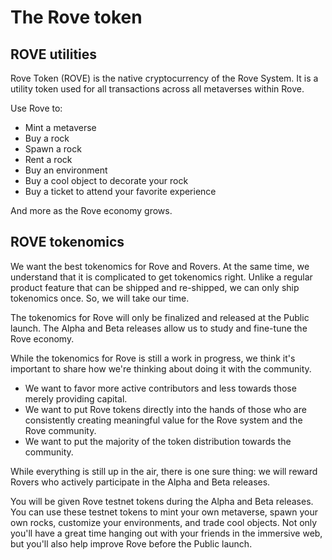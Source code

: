 # The Rove token

## ROVE utilities

Rove Token (ROVE) is the native cryptocurrency of the Rove System. It is a utility token used for all transactions across all metaverses within Rove.

Use Rove to:

* Mint a metaverse
* Buy a rock
* Spawn a rock
* Rent a rock
* Buy an environment
* Buy a cool object to decorate your rock&#x20;
* Buy a ticket to attend your favorite experience

And more as the Rove economy grows.

## ROVE tokenomics

We want the best tokenomics for Rove and Rovers. At the same time, we understand that it is complicated to get tokenomics right. Unlike a regular product feature that can be shipped and re-shipped, we can only ship tokenomics once. So, we will take our time.

The tokenomics for Rove will only be finalized and released at the Public launch. The Alpha and Beta releases allow us to study and fine-tune the Rove economy.

While the tokenomics for Rove is still a work in progress, we think it's important to share how we're thinking about doing it with the community.

* We want to favor more active contributors and less towards those merely providing capital.
* We want to put Rove tokens directly into the hands of those who are consistently creating meaningful value for the Rove system and the Rove community.&#x20;
* We want to put the majority of the token distribution towards the community.

While everything is still up in the air, there is one sure thing: we will reward Rovers who actively participate in the Alpha and Beta releases.&#x20;

You will be given Rove testnet tokens during the Alpha and Beta releases. You can use these testnet tokens to mint your own metaverse, spawn your own rocks, customize your environments, and trade cool objects. Not only you'll have a great time hanging out with your friends in the immersive web, but you'll also help improve Rove before the Public launch.
